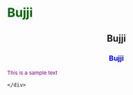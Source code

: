 <!DOCTYPE html>
<html lang="en">
<head>
    <meta charset="UTF-8">
    <meta name="viewport" content="width=device-width, initial-scale=1.0">
    <title>inline lo css impliment cheyyadam </title>

</head>
<body>
    <h1 style="color:darkgreen"> Bujji </h1>
    <h2 style="text-align: center"> Bujji </h2>
    <h3 style="color: blue; text-align: center;">Bujji</h3>
    <p style="color: purple;
     font-size: 12px"> This is a sample text 
        
    </div>  
</html>
